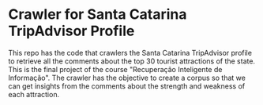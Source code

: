 # Crawler for Santa Catarina TripAdvisor Profile

This repo has the code that crawlers the Santa Catarina TripAdvisor profile to retrieve all the comments about 
the top 30 tourist attractions of the state. This is the final project of the course "Recuperação Inteligente de Informação". The crawler
has the objective to create a corpus so that we can get insights from the comments about the strength and weakness of each attraction.
